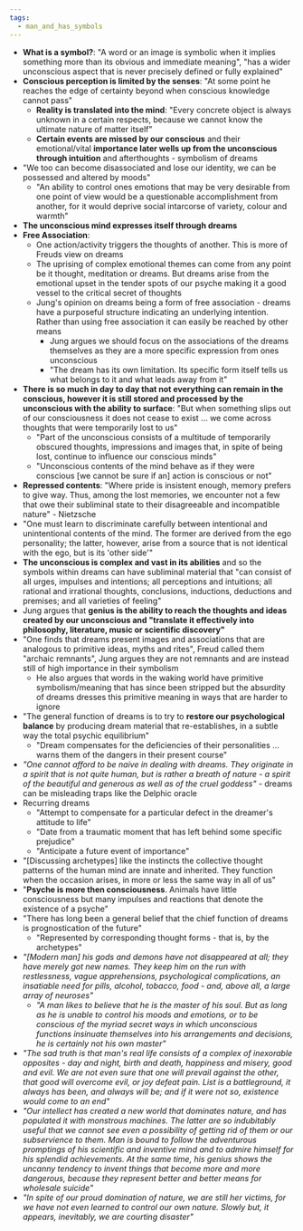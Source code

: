 ```yaml
---
tags:
  - man_and_has_symbols
---
```

- **What is a symbol?**: "A word or an image is symbolic when it implies something more than its obvious and immediate meaning", "has a wider unconscious aspect that is never precisely defined or fully explained"
- **Conscious perception is limited by the senses**: "At some point he reaches the edge of certainty beyond when conscious knowledge cannot pass"
	- **Reality is translated into the mind**: "Every concrete object is always unknown in a certain respects, because we cannot know the ultimate nature of matter itself"
	- **Certain events are missed by our conscious** and their emotional/vital **importance later wells up from the unconscious through intuition** and afterthoughts - symbolism of dreams
- "We too can become disassociated and lose our identity, we can be possessed and altered by moods"
	- "An ability to control ones emotions that may be very desirable from one point of view would be a questionable accomplishment from another, for it would deprive social intarcorse of variety, colour and warmth"
- **The unconscious mind expresses itself through dreams**
- **Free Association**: 
	- One action/activity triggers the thoughts of another. This is more of Freuds view on dreams
	- The uprising of complex emotional themes can come from any point be it thought, meditation or dreams. But dreams arise from the emotional upset in the tender spots of our psyche making it a good vessel to the critical secret of thoughts
	- Jung's opinion on dreams being a form of free association - dreams have a purposeful structure indicating an underlying intention. Rather than using free association it can easily be reached by other means
		- Jung argues we should focus on the associations of the dreams themselves as they are a more specific expression from ones unconscious
		- "The dream has its own limitation. Its specific form itself tells us what belongs to it and what leads away from it"
- **There is so much in day to day that not everything can remain in the conscious, however it is still stored and processed by the unconscious with the ability to surface**: "But when something slips out of our consciousness it does not cease to exist ... we come across thoughts that were temporarily lost to us"
	- "Part of the unconscious consists of a multitude of temporarily obscured thoughts, impressions and images that, in spite of being lost, continue to influence our conscious minds"
	- "Unconscious contents of the mind behave as if they were conscious \[we cannot be sure if an\] action is conscious or not"
- **Repressed contents**: "Where pride is insistent enough, memory prefers to give way. Thus, among the lost memories, we encounter not a few that owe their subliminal state to their disagreeable and incompatible nature" - Nietzsche
- "One must learn to discriminate carefully between intentional and unintentional contents of the mind. The former are derived from the ego personality; the latter, however, arise from a source that is not identical with the ego, but is its 'other side'"
- **The unconscious is complex and vast in its abilities** and so the symbols within dreams can have subliminal material that "can consist of all urges, impulses and intentions; all perceptions and intuitions; all rational and irrational thoughts, conclusions, inductions, deductions and premises; and all varieties of feeling" 
- Jung argues that **genius is the ability to reach the thoughts and ideas created by our unconscious and "translate it effectively into philosophy, literature, music or scientific discovery"**
- "One finds that dreams present images and associations that are analogous to primitive ideas, myths and rites", Freud called them "archaic remnants", Jung argues they are not remnants and are instead still of high importance in their symbolism 
	- He also argues that words in the waking world have primitive symbolism/meaning that has since been stripped but the absurdity of dreams dresses this primitive meaning in ways that are harder to ignore
- "The general function of dreams is to try to **restore our psychological balance** by producing dream material that re-establishes, in a subtle way the total psychic equilibrium"
	- "Dream compensates for the deficiencies of their personalities ... warns them of the dangers in their present course"
- *"One cannot afford to be naive in dealing with dreams. They originate in a spirit that is not quite human, but is rather a breath of nature - a spirit of the beautiful and generous as well as of the cruel goddess"* - dreams can be misleading traps like the Delphic oracle
- Recurring dreams
	- "Attempt to compensate for a particular defect in the dreamer's attitude to life"
	- "Date from a traumatic moment that has left behind some specific prejudice"
	- "Anticipate a future event of importance"
- "\[Discussing archetypes\] like the instincts the collective thought patterns of the human mind are innate and inherited. They function when the occasion arises, in more or less the same way in all of us"
- "**Psyche is more then consciousness**. Animals have little consciousness but many impulses and reactions that denote the existence of a psyche"
- "There has long been a general belief that the chief function of dreams is prognostication of the future"
	- "Represented by corresponding thought forms - that is, by the archetypes"
- *"\[Modern man\] his gods and demons have not disappeared at all; they have merely got new names. They keep him on the run with restlessness, vague apprehensions, psychological complications, an insatiable need for pills, alcohol, tobacco, food - and, above all, a large array of neuroses"*
	- *"A man likes to believe that he is the master of his soul. But as long as he is unable to control his moods and emotions, or to be conscious of the myriad secret ways in which unconscious functions insinuate themselves into his arrangements and decisions, he is certainly not his own master"*
- *"The sad truth is that man's real life consists of a complex of inexorable opposites - day and night, birth and death, happiness and misery, good and evil. We are not even sure that one will prevail against the other, that good will overcome evil, or joy defeat pain. List is a battleground, it always has been, and always will be; and if it were not so, existence would come to an end"*
- *"Our intellect has created a new world that dominates nature, and has populated it with monstrous machines. The latter are so indubitably useful that we cannot see even a possibility of getting rid of them or our subservience to them. Man is bound to follow the adventurous promptings of his scientific and inventive mind and to admire himself for his splendid achievements. At the same time, his genius shows the uncanny tendency to invent things that become more and more dangerous, because they represent better and better means for wholesale suicide"*
- *"In spite of our proud domination of nature, we are still her victims, for we have not even learned to control our own nature. Slowly but, it appears, inevitably, we are courting disaster"*